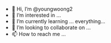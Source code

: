 - 👋 Hi, I’m @youngwoong2
- 👀 I’m interested in ...
- 🌱 I’m currently learning ... everything...
- 💞️ I’m looking to collaborate on ... 
- 📫 How to reach me ...

<!---
youngwoong2/youngwoong2 is a ✨ special ✨ repository because its `README.md` (this file) appears on your GitHub profile.
You can click the Preview link to take a look at your changes.
--->
